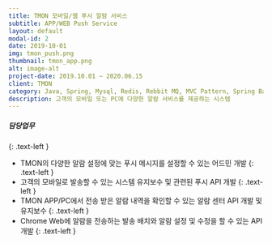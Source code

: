 ```yaml
---
title: TMON 모바일/웹 푸시 알람 서비스 
subtitle: APP/WEB Push Service
layout: default
modal-id: 2
date: 2019-10-01
img: tmon_push.png
thumbnail: tmon_app.png
alt: image-alt
project-date: 2019.10.01 ~ 2020.06.15
client: TMON
category: Java, Spring, Mysql, Redis, Rebbit MQ, MVC Pattern, Spring Batch, Firebase 등
description: 고객의 모바일 또는 PC에 다양한 알람 서비스를 제공하는 시스템
---
```

##### 담당업무
{: .text-left }
* TMON의 다양한 알람 설정에 맞는 푸시 메시지를 설정할 수 있는 어드민 개발
{: .text-left }
* 고객의 모바일로 발송할 수 있는 시스템 유지보수 및 관련된 푸시 API 개발
{: .text-left }
* TMON APP/PC에서 전송 받은 알람 내역을 확인할 수 있는 알람 센터 API 개발 및 유지보수
{: .text-left } 
* Chrome Web에 알람을 전송하는 발송 배치와 알람 설정 및 수정을 할 수 있는 API 개발
{: .text-left } 